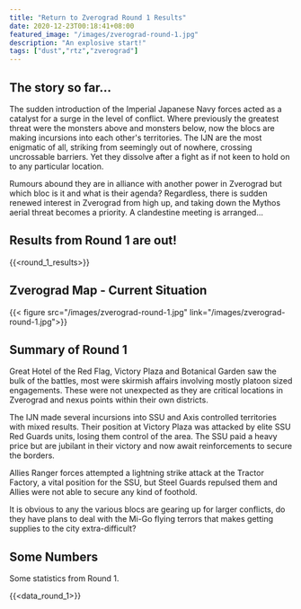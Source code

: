 ```yaml
---
title: "Return to Zverograd Round 1 Results"
date: 2020-12-23T00:18:41+08:00
featured_image: "/images/zverograd-round-1.jpg"
description: "An explosive start!"
tags: ["dust","rtz","zverograd"]
---
```

## The story so far...
The sudden introduction of the Imperial Japanese Navy forces acted as a catalyst for a surge in the level of conflict. Where previously the greatest threat were the monsters above and monsters below, now the blocs are making incursions into each other's territories. The IJN are the most enigmatic of all, striking from seemingly out of nowhere, crossing uncrossable barriers. Yet they dissolve after a fight as if not keen to hold on to any particular location.

Rumours abound they are in alliance with another power in Zverograd but which bloc is it and what is their agenda? Regardless, there is sudden renewed interest in Zverograd from high up, and taking down the Mythos aerial threat becomes a priority. A clandestine meeting is arranged...

## Results from Round 1 are out!
{{<round_1_results>}}

## Zverograd Map  - Current Situation
{{< figure src="/images/zverograd-round-1.jpg" link="/images/zverograd-round-1.jpg">}}

## Summary of Round 1
Great Hotel of the Red Flag, Victory Plaza and Botanical Garden saw the bulk of the battles, most were skirmish affairs involving mostly platoon sized engagements. These were not unexpected as they are critical locations in Zverograd and nexus points within their own districts.

The IJN made several incursions into SSU and Axis controlled territories with mixed results. Their position at Victory Plaza was attacked by elite SSU Red Guards units, losing them control of the area. The SSU paid a heavy price but are jubilant in their victory and now await reinforcements to secure the borders.

Allies Ranger forces attempted a lightning strike attack at the Tractor Factory, a vital position for the SSU, but Steel Guards repulsed them and Allies were not able to secure any kind of foothold.

It is obvious to any the various blocs are gearing up for larger conflicts, do they have plans to deal with the Mi-Go flying terrors that makes getting supplies to the city extra-difficult?

## Some Numbers
Some statistics from Round 1.

{{<data_round_1>}}
